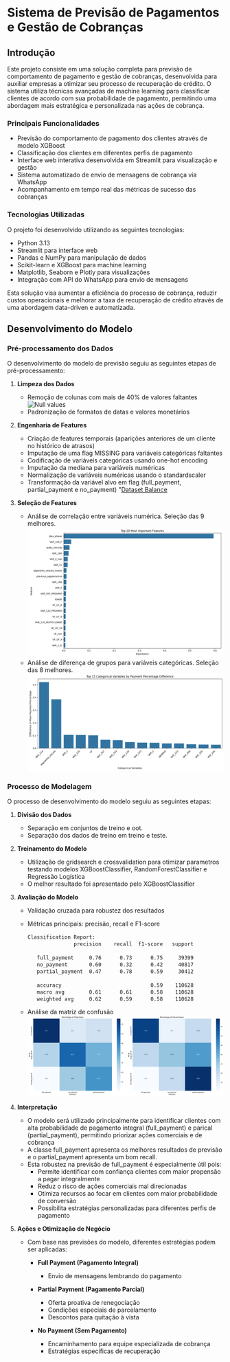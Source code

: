 # Sistema de Previsão de Pagamentos e Gestão de Cobranças

## Introdução

Este projeto consiste em uma solução completa para previsão de comportamento de pagamento e gestão de cobranças, desenvolvida para auxiliar empresas a otimizar seu processo de recuperação de crédito. O sistema utiliza técnicas avançadas de machine learning para classificar clientes de acordo com sua probabilidade de pagamento, permitindo uma abordagem mais estratégica e personalizada nas ações de cobrança.

### Principais Funcionalidades

- Previsão do comportamento de pagamento dos clientes através de modelo XGBoost
- Classificação dos clientes em diferentes perfis de pagamento
- Interface web interativa desenvolvida em Streamlit para visualização e gestão
- Sistema automatizado de envio de mensagens de cobrança via WhatsApp
- Acompanhamento em tempo real das métricas de sucesso das cobranças

### Tecnologias Utilizadas

O projeto foi desenvolvido utilizando as seguintes tecnologias:

- Python 3.13
- Streamlit para interface web
- Pandas e NumPy para manipulação de dados
- Scikit-learn e XGBoost para machine learning
- Matplotlib, Seaborn e Plotly para visualizações
- Integração com API do WhatsApp para envio de mensagens

Esta solução visa aumentar a eficiência do processo de cobrança, reduzir custos operacionais e melhorar a taxa de recuperação de crédito através de uma abordagem data-driven e automatizada.

## Desenvolvimento do Modelo

### Pré-processamento dos Dados

O desenvolvimento do modelo de previsão seguiu as seguintes etapas de pré-processamento:

1. **Limpeza dos Dados**
   - Remoção de colunas com mais de 40% de valores faltantes
   ![Null values](neuro/images/null_values.png)
   - Padronização de formatos de datas e valores monetários

2. **Engenharia de Features**
   - Criação de features temporais (aparições anteriores de um cliente no histórico de atrasos)
   - Imputação de uma flag MISSING para variáveis categóricas faltantes
   - Codificação de variáveis categóricas usando one-hot encoding
   - Imputação da mediana para variáveis numéricas
   - Normalização de variáveis numéricas usando o standardscaler
   - Transformação da variável alvo em flag (full_payment, partial_payment e no_payment)
   "[Dataset Balance](neuro/images/output_balance.png)

3. **Seleção de Features**
   - Análise de correlação entre variáveis numérica. Seleção das 9 melhores.
   ![Feature Importance](output/model_evaluation_20250406_102230/feature_importance.png)
   - Análise de diferença de grupos para variáveis categóricas. Seleção das 8 melhores.
   ![Categorical Feat Importance](images/categorical_feature_importance.png)

### Processo de Modelagem

O processo de desenvolvimento do modelo seguiu as seguintes etapas:

1. **Divisão dos Dados**
   - Separação em conjuntos de treino e oot.
   - Separação dos dados de treino em treino e teste.

2. **Treinamento do Modelo**
   - Utilização de gridsearch e crossvalidation para otimizar parametros testando modelos XGBoostClassifier, RandomForestClassifier e Regressão Logística
   - O melhor resultado foi apresentado pelo XGBoostClassifier


3. **Avaliação do Modelo**

   - Validação cruzada para robustez dos resultados
   - Métricas principais: precisão, recall e F1-score

         Classification Report:
                        precision    recall  f1-score   support

            full_payment     0.76      0.73      0.75     39399
            no_payment       0.60      0.32      0.42     40817
            partial_payment  0.47      0.78      0.59     30412

            accuracy                             0.59    110628
            macro avg        0.61      0.61      0.58    110628
            weighted avg     0.62      0.59      0.58    110628


   - Análise da matriz de confusão
   ![Confusion Matrix](images/confusion_matrix.png)

4. **Interpretação**
   - O modelo será utilizado principalmente para identificar clientes com alta probabilidade de pagamento integral (full_payment) e parical (partial_payment), permitindo priorizar ações comerciais e de cobrança
   - A classe full_payment apresenta os melhores resultados de previsão e o partial_payment apresenta um bom recall.
   - Esta robustez na previsão de full_payment é especialmente útil pois:
     - Permite identificar com confiança clientes com maior propensão a pagar integralmente
     - Reduz o risco de ações comerciais mal direcionadas
     - Otimiza recursos ao focar em clientes com maior probabilidade de conversão
     - Possibilita estratégias personalizadas para diferentes perfis de pagamento

5. **Ações e Otimização de Negócio**
   - Com base nas previsões do modelo, diferentes estratégias podem ser aplicadas:
     - **Full Payment (Pagamento Integral)**
       - Envio de mensagens lembrando do pagamento
     
     - **Partial Payment (Pagamento Parcial)**
       - Oferta proativa de renegociação
       - Condições especiais de parcelamento
       - Descontos para quitação à vista
     
     - **No Payment (Sem Pagamento)**
       - Encaminhamento para equipe especializada de cobrança
       - Estratégias específicas de recuperação



